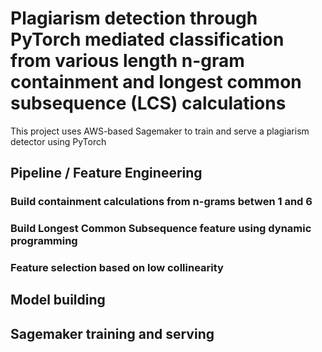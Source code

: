# Plagiarism detection through PyTorch mediated classification from various length n-gram containment and longest common subsequence (LCS) calculations

This project uses AWS-based Sagemaker to train and serve a plagiarism detector using PyTorch

## Pipeline / Feature Engineering

### Build containment calculations from n-grams betwen 1 and 6

### Build Longest Common Subsequence feature using dynamic programming

### Feature selection based on low collinearity

## Model building

## Sagemaker training and serving